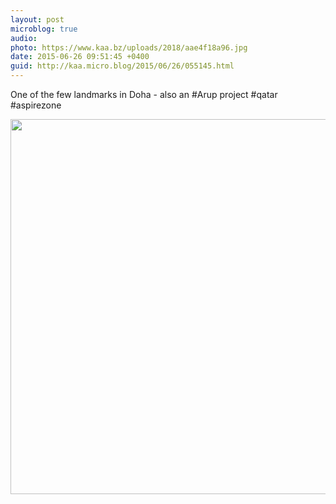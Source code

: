 ```yaml
---
layout: post
microblog: true
audio: 
photo: https://www.kaa.bz/uploads/2018/aae4f18a96.jpg
date: 2015-06-26 09:51:45 +0400
guid: http://kaa.micro.blog/2015/06/26/055145.html
---
```

One of the few landmarks in Doha - also an #Arup project #qatar #aspirezone

<img src="https://www.kaa.bz/uploads/2018/aae4f18a96.jpg" width="600" height="600" />

